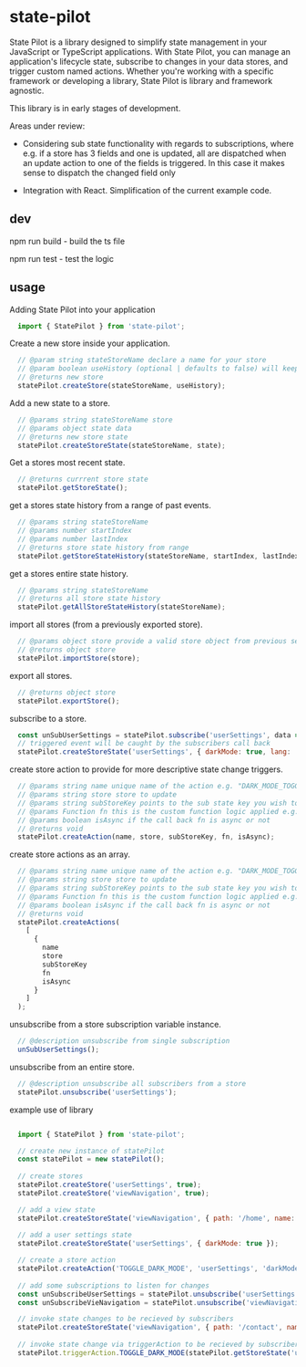 # state-pilot

State Pilot is a library designed to simplify state management in your JavaScript or TypeScript applications. With State Pilot, you can manage an application's lifecycle state, subscribe to changes in your data stores, and trigger custom named actions. Whether you're working with a specific framework or developing a library, State Pilot is library and framework agnostic.

This library is in early stages of development. 

Areas under review:

- Considering sub state functionality with regards to subscriptions, where e.g. if a store has 3 fields and one is updated, all are dispatched when an update action to one of the fields is triggered. In this case it makes sense to dispatch the changed field only

- Integration with React. Simplification of the current example code.

## dev

npm run build - build the ts file

npm run test  - test the logic

## usage

Adding State Pilot into your application

````javascript
  import { StatePilot } from 'state-pilot';
````

Create a new store inside your application.

````javascript
  // @param string stateStoreName declare a name for your store
  // @param boolean useHistory (optional | defaults to false) will keep record of changes
  // @returns new store
  statePilot.createStore(stateStoreName, useHistory);
````

Add a new state to a store.

````javascript 
  // @params string stateStoreName store
  // @params object state data 
  // @returns new store state
  statePilot.createStoreState(stateStoreName, state);
````

Get a stores most recent state.

````javascript 
  // @returns currrent store state
  statePilot.getStoreState();
````

get a stores state history from a range of past events.

````javascript 
  // @params string stateStoreName
  // @params number startIndex
  // @params number lastIndex
  // @returns store state history from range
  statePilot.getStoreStateHistory(stateStoreName, startIndex, lastIndex);
````

get a stores entire state history.

````javascript 
  // @params string stateStoreName
  // @returns all store state history
  statePilot.getAllStoreStateHistory(stateStoreName);
````

import all stores (from a previously exported store).

````javascript 
  // @params object store provide a valid store object from previous session
  // @returns object store
  statePilot.importStore(store);
````

export all stores.

````javascript 
  // @returns object store
  statePilot.exportStore();
````

subscribe to a store.

````javascript 
  const unSubUserSettings = statePilot.subscribe('userSettings', data => console.log('user settings store updated', data));
  // triggered event will be caught by the subscribers call back
  statePilot.createStoreState('userSettings', { darkMode: true, lang: 'en-us' });
````

create store action to provide for more descriptive state change triggers.

````javascript 
  // @params string name unique name of the action e.g. "DARK_MODE_TOGGLE"
  // @params string store store to update
  // @params string subStoreKey points to the sub state key you wish to update e.g. store['darkMode']
  // @params Function fn this is the custom function logic applied e.g. function(s) { return !s } will reverse a booleans the state
  // @params boolean isAsync if the call back fn is async or not
  // @returns void
  statePilot.createAction(name, store, subStoreKey, fn, isAsync);
````

create store actions as an array.

````javascript 
  // @params string name unique name of the action e.g. "DARK_MODE_TOGGLE"
  // @params string store store to update
  // @params string subStoreKey points to the sub state key you wish to update e.g. store['darkMode']
  // @params Function fn this is the custom function logic applied e.g. function(s) { return !s } will reverse a booleans the state
  // @params boolean isAsync if the call back fn is async or not
  // @returns void
  statePilot.createActions(
    [
      {
        name
        store
        subStoreKey
        fn
        isAsync
      }
    ]
  );
````

unsubscribe from a store subscription variable instance.

````javascript
  // @description unsubscribe from single subscription
  unSubUserSettings();
````

unsubscribe from an entire store.

````javascript 
  // @description unsubscribe all subscribers from a store
  statePilot.unsubscribe('userSettings');
````

example use of library

````javascript

  import { StatePilot } from 'state-pilot';

  // create new instance of statePilot
  const statePilot = new statePilot();
  
  // create stores
  statePilot.createStore('userSettings', true);
  statePilot.createStore('viewNavigation', true);

  // add a view state
  statePilot.createStoreState('viewNavigation', { path: '/home', name: 'home' });
  
  // add a user settings state
  statePilot.createStoreState('userSettings', { darkMode: true });

  // create a store action
  statePilot.createAction('TOGGLE_DARK_MODE', 'userSettings', 'darkMode', function(s) { return !s });
  
  // add some subscriptions to listen for changes
  const unSubscribeUserSettings = statePilot.unsubscribe('userSettings', data => { /* do something with data */ });
  const unSubscribeVieNavigation = statePilot.unsubscribe('viewNavigation', data => { /* do something with data */ }););

  // invoke state changes to be recieved by subscribers
  statePilot.createStoreState('viewNavigation', { path: '/contact', name: 'contact' });
  
  // invoke state change via triggerAction to be recieved by subscribers
  statePilot.triggerAction.TOGGLE_DARK_MODE(statePilot.getStoreState('userSettings').darkMode);

````






